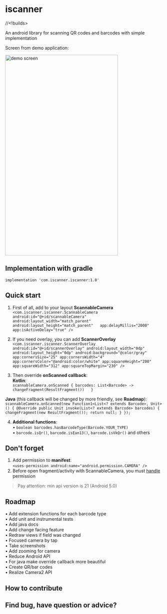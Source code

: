 # iscanner
//<!builds>  
  
An android library for scanning QR codes and barcodes with simple implementation 
   
Screen from demo application:   
  
<img alt="demo screen" src="https://i.ibb.co/qYSFFRt/screen.png" width="360" height="640">  
  
## Implementation with gradle
`implementation 'com.iscanner.iscanner:1.0'`

## Quick start
1. First of all, add to your layout **ScannableCamera**  
`<com.iscanner.iscanner.ScannableCamera  
        android:id="@+id/scannableCamera"  
        android:layout_width="match_parent"  
        android:layout_height="match_parent"  
        app:delayMillis="2000"  
        app:isActiveDelay="true" />`
  
2. If you need overlay, you can add **ScannerOverlay**  
`<com.iscanner.iscanner.ScannerOverlay
        android:id="@+id/scannerOverlay"
        android:layout_width="0dp"
        android:layout_height="0dp"
        android:background="@color/gray"
        app:cornersSize="25"
        app:cornersWidth="4"
        app:cornersColor="@android:color/white"
        app:squareHeight="200"
        app:squareWidth="312"
        app:squareTopMargin="230" /> `
  
3. Then override **onScanned callback**:  
**Kotlin**:  
`scannableCamera.onScanned { barcodes: List<Barcode> ->  
    changeFragment(ResultFragment())  
}`  
      
**Java** (this callback will be changed by more friendly, see **Roadmap**):  
`scannableCamera.onScanned(new Function1<List<? extends Barcode>, Unit>() {
    @Override
    public Unit invoke(List<? extends Barcode> barcodes) {
        changeFragment(new ResultFragment());
        return null;
    }
});  `

4. **Additional functions**:  
• `boolean barcodes.hasBarcodeType(Barcode.YOUR_TYPE)`  
• `barcode.isQr()`, `barcode.isEan13()`, `barcode.isVkQr()` and others  

## Don't forget
1. Add permission to **manifest**:  
`<uses-permission android:name="android.permission.CAMERA" />`
2. Before open fragment/activity with ScannableCamera, you must [handle](https://developer.android.com/training/permissions/requesting) permission    
> Pay attention: min api version is 21 (Android 5.0)  

## Roadmap
• Add extension functions for each barcode type  
• Add unit and instrumental tests  
• Add java docs  
• Add change facing feature  
• Redraw views if field was changed  
• Focused camera by tap  
• Take screenshots  
• Add zooming for camera  
• Reduce Android API  
• For java make override callback more beautiful  
• Create QR/bar codes  
• Realize Camera2 API  

## How to contribute

## Find bug, have question or advice?